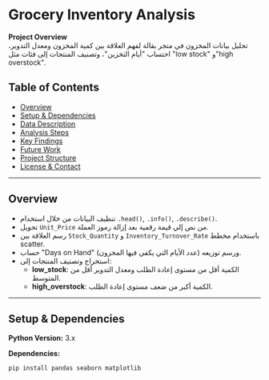 # Grocery Inventory Analysis

**Project Overview**  
تحليل بيانات المخزون في متجر بقالة لفهم العلاقة بين كمية المخزون ومعدل التدوير، احتساب "أيام التخزين"، وتصنيف المنتجات إلى فئات مثل "low stock" و"high overstock".

## Table of Contents
- [Overview](#project-overview)
- [Setup & Dependencies](#setup--dependencies)
- [Data Description](#data-description)
- [Analysis Steps](#analysis-steps)
- [Key Findings](#key-findings)
- [Future Work](#future-work)
- [Project Structure](#project-structure)
- [License & Contact](#license--contact)

---

## Overview
- تنظيف البيانات من خلال استخدام `.head()`, `.info()`, `.describe()`.
- تحويل `Unit_Price` من نص إلي قيمة رقمية بعد إزالة رموز العملة.
- رسم العلاقة بين `Stock_Quantity` و `Inventory_Turnover_Rate` باستخدام مخطط scatter.
- حساب "Days on Hand" (عدد الأيام التي يكفي فيها المخزون) ورسم توزيعه.
- استخراج وتصنيف المنتجات إلى:
  - **low_stock**: الكمية أقل من مستوى إعادة الطلب ومعدل التدوير أقل من المتوسط.
  - **high_overstock**: الكمية أكبر من ضعف مستوى إعادة الطلب.

---

## Setup & Dependencies
**Python Version:** 3.x

**Dependencies:**
```bash
pip install pandas seaborn matplotlib
